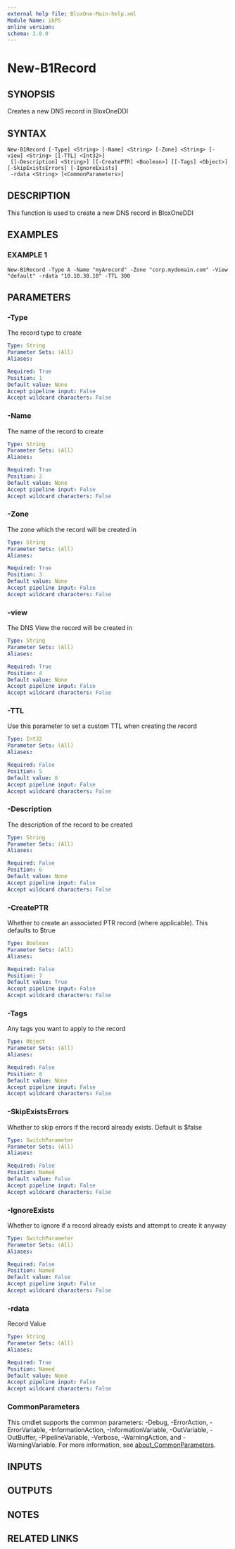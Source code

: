 ```yaml
---
external help file: BloxOne-Main-help.xml
Module Name: ibPS
online version:
schema: 2.0.0
---
```


# New-B1Record

## SYNOPSIS
Creates a new DNS record in BloxOneDDI

## SYNTAX

```
New-B1Record [-Type] <String> [-Name] <String> [-Zone] <String> [-view] <String> [[-TTL] <Int32>]
 [[-Description] <String>] [[-CreatePTR] <Boolean>] [[-Tags] <Object>] [-SkipExistsErrors] [-IgnoreExists]
 -rdata <String> [<CommonParameters>]
```

## DESCRIPTION
This function is used to create a new DNS record in BloxOneDDI

## EXAMPLES

### EXAMPLE 1
```
New-B1Record -Type A -Name "myArecord" -Zone "corp.mydomain.com" -View "default" -rdata "10.10.30.10" -TTL 300
```

## PARAMETERS

### -Type
The record type to create

```yaml
Type: String
Parameter Sets: (All)
Aliases:

Required: True
Position: 1
Default value: None
Accept pipeline input: False
Accept wildcard characters: False
```

### -Name
The name of the record to create

```yaml
Type: String
Parameter Sets: (All)
Aliases:

Required: True
Position: 2
Default value: None
Accept pipeline input: False
Accept wildcard characters: False
```

### -Zone
The zone which the record will be created in

```yaml
Type: String
Parameter Sets: (All)
Aliases:

Required: True
Position: 3
Default value: None
Accept pipeline input: False
Accept wildcard characters: False
```

### -view
The DNS View the record will be created in

```yaml
Type: String
Parameter Sets: (All)
Aliases:

Required: True
Position: 4
Default value: None
Accept pipeline input: False
Accept wildcard characters: False
```

### -TTL
Use this parameter to set a custom TTL when creating the record

```yaml
Type: Int32
Parameter Sets: (All)
Aliases:

Required: False
Position: 5
Default value: 0
Accept pipeline input: False
Accept wildcard characters: False
```

### -Description
The description of the record to be created

```yaml
Type: String
Parameter Sets: (All)
Aliases:

Required: False
Position: 6
Default value: None
Accept pipeline input: False
Accept wildcard characters: False
```

### -CreatePTR
Whether to create an associated PTR record (where applicable).
This defaults to $true

```yaml
Type: Boolean
Parameter Sets: (All)
Aliases:

Required: False
Position: 7
Default value: True
Accept pipeline input: False
Accept wildcard characters: False
```

### -Tags
Any tags you want to apply to the record

```yaml
Type: Object
Parameter Sets: (All)
Aliases:

Required: False
Position: 8
Default value: None
Accept pipeline input: False
Accept wildcard characters: False
```

### -SkipExistsErrors
Whether to skip errors if the record already exists.
Default is $false

```yaml
Type: SwitchParameter
Parameter Sets: (All)
Aliases:

Required: False
Position: Named
Default value: False
Accept pipeline input: False
Accept wildcard characters: False
```

### -IgnoreExists
Whether to ignore if a record already exists and attempt to create it anyway

```yaml
Type: SwitchParameter
Parameter Sets: (All)
Aliases:

Required: False
Position: Named
Default value: False
Accept pipeline input: False
Accept wildcard characters: False
```

### -rdata
Record Value

```yaml
Type: String
Parameter Sets: (All)
Aliases:

Required: True
Position: Named
Default value: None
Accept pipeline input: False
Accept wildcard characters: False
```

### CommonParameters
This cmdlet supports the common parameters: -Debug, -ErrorAction, -ErrorVariable, -InformationAction, -InformationVariable, -OutVariable, -OutBuffer, -PipelineVariable, -Verbose, -WarningAction, and -WarningVariable. For more information, see [about_CommonParameters](http://go.microsoft.com/fwlink/?LinkID=113216).

## INPUTS

## OUTPUTS

## NOTES

## RELATED LINKS
